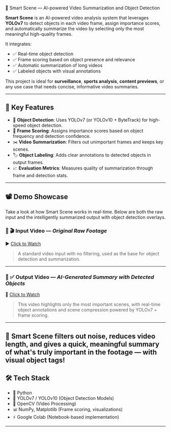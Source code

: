 🎥 Smart Scene — AI-powered Video Summarization and Object Detection

**Smart Scene** is an AI-powered video analysis system that leverages **YOLOv7** to detect objects in each video frame, assign importance scores, and automatically summarize the video by selecting only the most meaningful high-quality frames.

It integrates:
- ✅ Real-time object detection
- ✅ Frame scoring based on object presence and relevance
- ✅ Automatic summarization of long videos
- ✅ Labeled objects with visual annotations

This project is ideal for **surveillance**, **sports analysis**, **content previews**, or any use case that needs concise, informative video summaries.

---

## 🚀 Key Features

- 🎯 **Object Detection**: Uses YOLOv7 (or YOLOv10 + ByteTrack) for high-speed object detection.
- 🧠 **Frame Scoring**: Assigns importance scores based on object frequency and detection confidence.
- ✂️ **Video Summarization**: Filters out unimportant frames and keeps key scenes.
- 🏷️ **Object Labeling**: Adds clear annotations to detected objects in output frames.
- 📈 **Evaluation Metrics**: Measures quality of summarization through frame and detection stats.

---

## 📽️ Demo Showcase

Take a look at how Smart Scene works in real-time. Below are both the raw input and the intelligently summarized output with object detection overlays.

### 🔹 🎬 Input Video — *Original Raw Footage*
▶️ [Click to Watch](https://drive.google.com/file/d/18WMLkKDjHzfOfOIN3Z5hGcsM-NcDjDHd/view?usp=sharing)  
> A standard video input with no filtering, used as the base for object detection and summarization.

---

### 🔹 ✅ Output Video — *AI-Generated Summary with Detected Objects*
🎯 [Click to Watch](https://drive.google.com/file/d/1z2B6LxjqZ_mK6vdjgLHf8zUyvGiYBU_j/view?usp=sharing)  
> This video highlights only the most important scenes, with real-time object annotations and scene compression powered by YOLOv7 + frame scoring.

---

🎉 **Smart Scene** filters out noise, reduces video length, and gives a quick, meaningful summary of what's truly important in the footage — with visual object tags!
---

## 🛠️ Tech Stack

- 🐍 Python
- 🧠 YOLOv7 / YOLOv10 (Object Detection Models)
- 🎥 OpenCV (Video Processing)
- 📊 NumPy, Matplotlib (Frame scoring, visualizations)
- ⚡ Google Colab (Notebook-based implementation)

---

